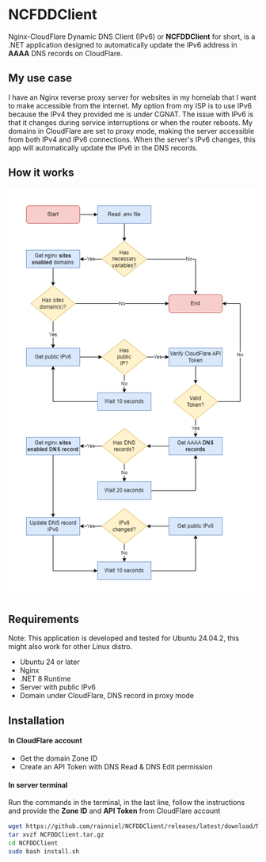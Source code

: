 # NCFDDClient
Nginx-CloudFlare Dynamic DNS Client (IPv6) or **NCFDDClient** for short, is a .NET application designed to automatically update the IPv6 address in **AAAA** DNS records on CloudFlare.

## My use case
I have an Nginx reverse proxy server for websites in my homelab that I want to make accessible from the internet. My option from my ISP is to use IPv6 because the IPv4 they provided me is under CGNAT. The issue with IPv6 is that it changes during service interruptions or when the router reboots. My domains in CloudFlare are set to proxy mode, making the server accessible from both IPv4 and IPv6 connections. When the server's IPv6 changes, this app will automatically update the IPv6 in the DNS records.

## How it works
![Flow chart](https://raw.githubusercontent.com/rainniel/NCFDDClient/refs/heads/main/Docs/process_flow.png)

## Requirements
Note: This application is developed and tested for Ubuntu 24.04.2, this might also work for other Linux distro.
* Ubuntu 24 or later
* Nginx
* .NET 8 Runtime
* Server with public IPv6
* Domain under CloudFlare, DNS record in proxy mode

## Installation
#### In CloudFlare account
* Get the domain Zone ID
* Create an API Token with DNS Read & DNS Edit permission

#### In server terminal
Run the commands in the terminal, in the last line, follow the instructions and provide the **Zone ID** and **API Token** from CloudFlare account
```bash
wget https://github.com/rainniel/NCFDDClient/releases/latest/download/NCFDDClient.tar.gz
tar xvzf NCFDDClient.tar.gz
cd NCFDDClient
sudo bash install.sh
```